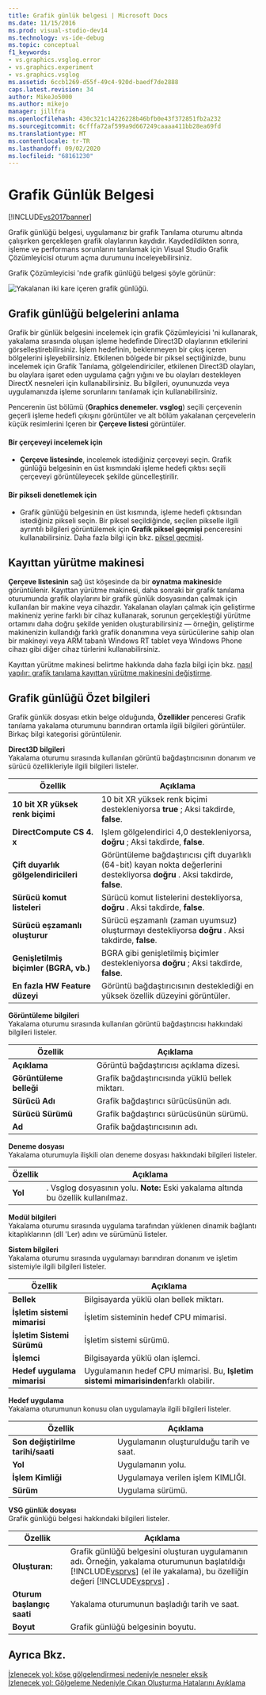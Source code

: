 ```yaml
---
title: Grafik günlük belgesi | Microsoft Docs
ms.date: 11/15/2016
ms.prod: visual-studio-dev14
ms.technology: vs-ide-debug
ms.topic: conceptual
f1_keywords:
- vs.graphics.vsglog.error
- vs.graphics.experiment
- vs.graphics.vsglog
ms.assetid: 6ccb1269-d55f-49c4-920d-baedf7de2888
caps.latest.revision: 34
author: MikeJo5000
ms.author: mikejo
manager: jillfra
ms.openlocfilehash: 430c321c14226228b46bfb0e43f372851fb2a232
ms.sourcegitcommit: 6cfffa72af599a9d667249caaaa411bb28ea69fd
ms.translationtype: MT
ms.contentlocale: tr-TR
ms.lasthandoff: 09/02/2020
ms.locfileid: "68161230"
---
```

# <a name="graphics-log-document"></a>Grafik Günlük Belgesi
[!INCLUDE[vs2017banner](../includes/vs2017banner.md)]

Grafik günlüğü belgesi, uygulamanız bir grafik Tanılama oturumu altında çalışırken gerçekleşen grafik olaylarının kaydıdır. Kaydedildikten sonra, işleme ve performans sorunlarını tanılamak için Visual Studio Grafik Çözümleyicisi oturum açma durumunu inceleyebilirsiniz.  
  
 Grafik Çözümleyicisi 'nde grafik günlüğü belgesi şöyle görünür:  
  
 ![Yakalanan iki kare içeren grafik günlüğü.](../debugger/media/gfx-diag-demo-graphics-log-orientation.png "gfx_diag_demo_graphics_log_orientation")  
  
## <a name="understanding-graphics-log-documents"></a>Grafik günlüğü belgelerini anlama  
 Grafik bir günlük belgesini incelemek için grafik Çözümleyicisi 'ni kullanarak, yakalama sırasında oluşan işleme hedefinde Direct3D olaylarının etkilerini görselleştirebilirsiniz. İşlem hedefinin, beklenmeyen bir çıkış içeren bölgelerini işleyebilirsiniz. Etkilenen bölgede bir piksel seçtiğinizde, bunu incelemek için Grafik Tanılama, gölgelendiriciler, etkilenen Direct3D olayları, bu olaylara işaret eden uygulama çağrı yığını ve bu olayları destekleyen DirectX nesneleri için kullanabilirsiniz. Bu bilgileri, oyununuzda veya uygulamanızda işleme sorunlarını tanılamak için kullanabilirsiniz.  
  
 Pencerenin üst bölümü (**Graphics denemeler. vsglog**) seçili çerçevenin geçerli işleme hedefi çıkışını görüntüler ve alt bölüm yakalanan çerçevelerin küçük resimlerini Içeren bir **Çerçeve listesi** görüntüler.  
  
#### <a name="to-inspect-a-frame"></a>Bir çerçeveyi incelemek için  
  
- **Çerçeve listesinde**, incelemek istediğiniz çerçeveyi seçin. Grafik günlüğü belgesinin en üst kısmındaki işleme hedefi çıktısı seçili çerçeveyi görüntüleyecek şekilde güncelleştirilir.  
  
#### <a name="to-inspect-a-pixel"></a>Bir pikseli denetlemek için  
  
- Grafik günlüğü belgesinin en üst kısmında, işleme hedefi çıktısından istediğiniz pikseli seçin. Bir piksel seçildiğinde, seçilen pikselle ilgili ayrıntılı bilgileri görüntülemek için **Grafik piksel geçmişi** penceresini kullanabilirsiniz. Daha fazla bilgi için bkz. [piksel geçmişi](../debugger/graphics-pixel-history.md).  
  
## <a name="playback-machine"></a>Kayıttan yürütme makinesi  
 **Çerçeve listesinin** sağ üst köşesinde da bir **oynatma makinesi**de görüntülenir. Kayıttan yürütme makinesi, daha sonraki bir grafik tanılama oturumunda grafik olaylarını bir grafik günlük dosyasından çalmak için kullanılan bir makine veya cihazdır. Yakalanan olayları çalmak için geliştirme makineniz yerine farklı bir cihaz kullanarak, sorunun gerçekleştiği yürütme ortamını daha doğru şekilde yeniden oluşturabilirsiniz — örneğin, geliştirme makinenizin kullandığı farklı grafik donanımına veya sürücülerine sahip olan bir makineyi veya ARM tabanlı Windows RT tablet veya Windows Phone cihazı gibi diğer cihaz türlerini kullanabilirsiniz.  
  
 Kayıttan yürütme makinesi belirtme hakkında daha fazla bilgi için bkz. [nasıl yapılır: grafik tanılama kayıttan yürütme makinesini değiştirme](../debugger/how-to-change-the-graphics-diagnostics-playback-machine.md).  
  
## <a name="graphics-log-summary-information"></a>Grafik günlüğü Özet bilgileri  
 Grafik günlük dosyası etkin belge olduğunda, **Özellikler** penceresi Grafik tanılama yakalama oturumunu barındıran ortamla ilgili bilgileri görüntüler. Birkaç bilgi kategorisi görüntülenir.  
  
 **Direct3D bilgileri**  
 Yakalama oturumu sırasında kullanılan görüntü bağdaştırıcısının donanım ve sürücü özellikleriyle ilgili bilgileri listeler.  
  
|Özellik|Açıklama|  
|--------------|-----------------|  
|**10 bit XR yüksek renk biçimi**|10 bit XR yüksek renk biçimi destekleniyorsa **true** ; Aksi takdirde, **false**.|  
|**DirectCompute CS 4. x**|Işlem gölgelendirici 4,0 destekleniyorsa, **doğru** ; Aksi takdirde, **false**.|  
|**Çift duyarlık gölgelendiricileri**|Görüntüleme bağdaştırıcısı çift duyarlıklı (64-bit) kayan nokta değerlerini destekliyorsa **doğru** . Aksi takdirde, **false**.|  
|**Sürücü komut listeleri**|Sürücü komut listelerini destekliyorsa, **doğru** . Aksi takdirde, **false**.|  
|**Sürücü eşzamanlı oluşturur**|Sürücü eşzamanlı (zaman uyumsuz) oluşturmayı destekliyorsa **doğru** . Aksi takdirde, **false**.|  
|**Genişletilmiş biçimler (BGRA, vb.)**|BGRA gibi genişletilmiş biçimler destekleniyorsa **doğru** ; Aksi takdirde, **false**.|  
|**En fazla HW Feature düzeyi**|Görüntü bağdaştırıcısının desteklediği en yüksek özellik düzeyini görüntüler.|  
  
 **Görüntüleme bilgileri**  
 Yakalama oturumu sırasında kullanılan görüntü bağdaştırıcısı hakkındaki bilgileri listeler.  
  
|Özellik|Açıklama|  
|--------------|-----------------|  
|**Açıklama**|Görüntü bağdaştırıcısı açıklama dizesi.|  
|**Görüntüleme belleği**|Grafik bağdaştırıcısında yüklü bellek miktarı.|  
|**Sürücü Adı**|Grafik bağdaştırıcı sürücüsünün adı.|  
|**Sürücü Sürümü**|Grafik bağdaştırıcı sürücüsünün sürümü.|  
|**Ad**|Grafik bağdaştırıcısının adı.|  
  
 **Deneme dosyası**  
 Yakalama oturumuyla ilişkili olan deneme dosyası hakkındaki bilgileri listeler.  
  
|Özellik|Açıklama|  
|--------------|-----------------|  
|**Yol**|. Vsglog dosyasının yolu. **Note:**  Eski yakalama altında bu özellik kullanılmaz.|  
  
 **Modül bilgileri**  
 Yakalama oturumu sırasında uygulama tarafından yüklenen dinamik bağlantı kitaplıklarının (dll 'Ler) adını ve sürümünü listeler.  
  
 **Sistem bilgileri**  
 Yakalama oturumu sırasında uygulamayı barındıran donanım ve işletim sistemiyle ilgili bilgileri listeler.  
  
|Özellik|Açıklama|  
|--------------|-----------------|  
|**Bellek**|Bilgisayarda yüklü olan bellek miktarı.|  
|**İşletim sistemi mimarisi**|İşletim sisteminin hedef CPU mimarisi.|  
|**İşletim Sistemi Sürümü**|İşletim sistemi sürümü.|  
|**İşlemci**|Bilgisayarda yüklü olan işlemci.|  
|**Hedef uygulama mimarisi**|Uygulamanın hedef CPU mimarisi. Bu, **Işletim sistemi mimarisinden**farklı olabilir.|  
  
 **Hedef uygulama**  
 Yakalama oturumunun konusu olan uygulamayla ilgili bilgileri listeler.  
  
|Özellik|Açıklama|  
|--------------|-----------------|  
|**Son değiştirilme tarihi/saati**|Uygulamanın oluşturulduğu tarih ve saat.|  
|**Yol**|Uygulamanın yolu.|  
|**İşlem Kimliği**|Uygulamaya verilen işlem KIMLIĞI.|  
|**Sürüm**|Uygulama sürümü.|  
  
 **VSG günlük dosyası**  
 Grafik günlüğü belgesi hakkındaki bilgileri listeler.  
  
|Özellik|Açıklama|  
|--------------|-----------------|  
|**Oluşturan:**|Grafik günlüğü belgesini oluşturan uygulamanın adı. Örneğin, yakalama oturumunun başlatıldığı [!INCLUDE[vsprvs](../includes/vsprvs-md.md)] (el ile yakalama), bu özelliğin değeri [!INCLUDE[vsprvs](../includes/vsprvs-md.md)] .|  
|**Oturum başlangıç saati**|Yakalama oturumunun başladığı tarih ve saat.|  
|**Boyut**|Grafik günlüğü belgesinin boyutu.|  
  
## <a name="see-also"></a>Ayrıca Bkz.  
 [İzlenecek yol: köşe gölgelendirmesi nedeniyle nesneler eksik](../debugger/walkthrough-missing-objects-due-to-vertex-shading.md)   
 [İzlenecek yol: Gölgeleme Nedeniyle Çıkan Oluşturma Hatalarını Ayıklama](../debugger/walkthrough-debugging-rendering-errors-due-to-shading.md)
